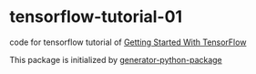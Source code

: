 # tensorflow-tutorial-01
code for tensorflow tutorial of [Getting Started With TensorFlow](https://www.tensorflow.org/get_started/get_started)

This package is initialized by [generator-python-package](https://github.com/heynemann/generator-python-package)